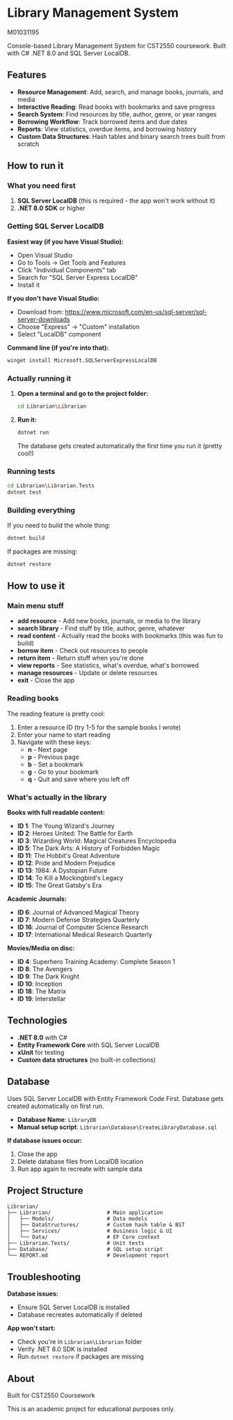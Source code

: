 # Library Management System

M01031195

Console-based Library Management System for CST2550 coursework. Built with C# .NET 8.0 and SQL Server LocalDB.

## Features

- **Resource Management**: Add, search, and manage books, journals, and media
- **Interactive Reading**: Read books with bookmarks and save progress
- **Search System**: Find resources by title, author, genre, or year ranges
- **Borrowing Workflow**: Track borrowed items and due dates
- **Reports**: View statistics, overdue items, and borrowing history
- **Custom Data Structures**: Hash tables and binary search trees built from scratch

## How to run it

### What you need first

1. **SQL Server LocalDB** (this is required - the app won't work without it)
2. **.NET 8.0 SDK** or higher

### Getting SQL Server LocalDB

**Easiest way (if you have Visual Studio):**

- Open Visual Studio
- Go to Tools → Get Tools and Features
- Click "Individual Components" tab
- Search for "SQL Server Express LocalDB"
- Install it

**If you don't have Visual Studio:**

- Download from: https://www.microsoft.com/en-us/sql-server/sql-server-downloads
- Choose "Express" → "Custom" installation
- Select "LocalDB" component

**Command line (if you're into that):**

```bash
winget install Microsoft.SQLServerExpressLocalDB
```

### Actually running it

1. **Open a terminal and go to the project folder:**

   ```bash
   cd Librarian\Librarian
   ```

2. **Run it:**

   ```bash
   dotnet run
   ```

   The database gets created automatically the first time you run it (pretty cool!)

### Running tests

```bash
cd Librarian\Librarian.Tests
dotnet test
```

### Building everything

If you need to build the whole thing:

```bash
dotnet build
```

If packages are missing:

```bash
dotnet restore
```

## How to use it

### Main menu stuff

- **add resource** - Add new books, journals, or media to the library
- **search library** - Find stuff by title, author, genre, whatever
- **read content** - Actually read the books with bookmarks (this was fun to build)
- **borrow item** - Check out resources to people
- **return item** - Return stuff when you're done
- **view reports** - See statistics, what's overdue, what's borrowed
- **manage resources** - Update or delete resources
- **exit** - Close the app

### Reading books

The reading feature is pretty cool:

1. Enter a resource ID (try 1-5 for the sample books I wrote)
2. Enter your name to start reading
3. Navigate with these keys:
   - **n** - Next page
   - **p** - Previous page
   - **b** - Set a bookmark
   - **g** - Go to your bookmark
   - **q** - Quit and save where you left off

### What's actually in the library

**Books with full readable content:**

- **ID 1**: The Young Wizard's Journey
- **ID 2**: Heroes United: The Battle for Earth
- **ID 3**: Wizarding World: Magical Creatures Encyclopedia
- **ID 5**: The Dark Arts: A History of Forbidden Magic
- **ID 11**: The Hobbit's Great Adventure
- **ID 12**: Pride and Modern Prejudice
- **ID 13**: 1984: A Dystopian Future
- **ID 14**: To Kill a Mockingbird's Legacy
- **ID 15**: The Great Gatsby's Era

**Academic Journals:**

- **ID 6**: Journal of Advanced Magical Theory
- **ID 7**: Modern Defense Strategies Quarterly
- **ID 16**: Journal of Computer Science Research
- **ID 17**: International Medical Research Quarterly

**Movies/Media on disc:**

- **ID 4**: Superhero Training Academy: Complete Season 1
- **ID 8**: The Avengers
- **ID 9**: The Dark Knight
- **ID 10**: Inception
- **ID 18**: The Matrix
- **ID 19**: Interstellar

## Technologies

- **.NET 8.0** with C#
- **Entity Framework Core** with SQL Server LocalDB
- **xUnit** for testing
- **Custom data structures** (no built-in collections)

## Database

Uses SQL Server LocalDB with Entity Framework Code First. Database gets created automatically on first run.

- **Database Name**: `LibraryDB`
- **Manual setup script**: `Librarian\Database\CreateLibraryDatabase.sql`

**If database issues occur:**

1. Close the app
2. Delete database files from LocalDB location
3. Run app again to recreate with sample data

## Project Structure

```
Librarian/
├── Librarian/                  # Main application
│   ├── Models/                 # Data models
│   ├── DataStructures/         # Custom hash table & BST
│   ├── Services/               # Business logic & UI
│   └── Data/                   # EF Core context
├── Librarian.Tests/            # Unit tests
├── Database/                   # SQL setup script
└── REPORT.md                   # Development report
```

## Troubleshooting

**Database issues:**

- Ensure SQL Server LocalDB is installed
- Database recreates automatically if deleted

**App won't start:**

- Check you're in `Librarian\Librarian` folder
- Verify .NET 8.0 SDK is installed
- Run `dotnet restore` if packages are missing

## About

Built for CST2550 Coursework

This is an academic project for educational purposes only.
